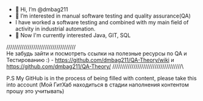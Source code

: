 - 👋 Hi, I’m @dmbag211
- 👀 I’m interested in manual software testing and quality assurance(QA)
- I have worked а software testing and combined with my main field of activity in industrial automation.
- 🌱 Now I'm currently interested Java, GIT, SQL

/\/\/\/\/\/\/\/\/\/\/\/\/\/\/\/\/\/\/\/\/\/\/\/\/\/\/\/\/\/\/\/\/\/\/\/\
Не забудь зайти и посмотреть ссылки на полезные ресурсы по QA и Тестированию :) -  https://github.com/dmbag211/QA-Theory/wiki и https://github.com/dmbag211/QA-Theory/
/\/\/\/\/\/\/\/\/\/\/\/\/\/\/\/\/\/\/\/\/\/\/\/\/\/\/\/\/\/\/\/\/\/\/\/\

P.S My GitHub is in the process of being filled with content, please take this into account 
(Мой ГитХаб находиться в стадии наполнения контентом прошу это учитывать)

